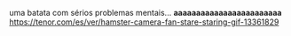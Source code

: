 uma batata com sérios problemas mentais...
<b>aaaaaaaaaaaaaaaaaaaaaaaa</b>
<img>https://tenor.com/es/ver/hamster-camera-fan-stare-staring-gif-13361829<img>
